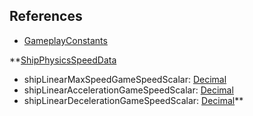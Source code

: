 ## References
  * [GameplayConstants](RebellionGameplayConstants.md)

**[ShipPhysicsSpeedData](RebellionShipPhysicsSpeedData.md)
  * shipLinearMaxSpeedGameSpeedScalar: [Decimal](Decimal.md)
  * shipLinearAccelerationGameSpeedScalar: [Decimal](Decimal.md)
  * shipLinearDecelerationGameSpeedScalar: [Decimal](Decimal.md)**
